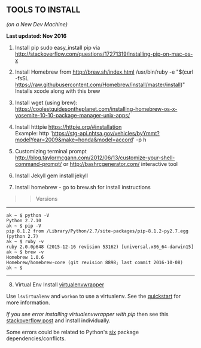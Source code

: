 ## TOOLS TO INSTALL 
*(on a New Dev Machine)*

**Last updated: Nov 2016**

1. Install pip
sudo easy_install pip  via http://stackoverflow.com/questions/17271319/installing-pip-on-mac-os-x 

2. Install Homebrew from http://brew.sh/index.html 
/usr/bin/ruby -e "$(curl -fsSL https://raw.githubusercontent.com/Homebrew/install/master/install)"
Installs xcode along with this brew



3. Install wget (using brew): https://coolestguidesontheplanet.com/installing-homebrew-os-x-yosemite-10-10-package-manager-unix-apps/ 

4. Install htttpie  https://httpie.org/#installation  
Example: 
http 'https://stg-api.nhtsa.gov/vehicles/byYmmt?modelYear=2009&make=honda&model=accord' -p h


5. Customizing terminal prompt http://blog.taylormcgann.com/2012/06/13/customize-your-shell-command-prompt/  or
http://bashrcgenerator.com/  interactive tool

6. Install Jekyll
gem install jekyll

7. Install homebrew - go to brew.sh for install instructions



>> Versions 

----
```
ak ~ $ python -V
Python 2.7.10
ak ~ $ pip -V
pip 8.1.2 from /Library/Python/2.7/site-packages/pip-8.1.2-py2.7.egg (python 2.7)
ak ~ $ ruby -v
ruby 2.0.0p648 (2015-12-16 revision 53162) [universal.x86_64-darwin15]
ak ~ $ brew -v
Homebrew 1.0.6
Homebrew/homebrew-core (git revision 8898; last commit 2016-10-08)
ak ~ $
```
----


8. Virtual Env
Install [virtualenvwrapper](http://virtualenvwrapper.readthedocs.io/en/latest/install.html)

Use `lsvirtualenv` and 	`workon` to use a virtualenv. See the [quickstart](http://virtualenvwrapper.readthedocs.io/en/latest/install.html#quick-start) for more information.

_If you see error installing virtualenvwrapper with pip_ then see this [stackoverflow post](http://stackoverflow.com/questions/32086631/cant-install-virtualenvwrapper-on-osx-10-11-el-capitan) and install individually.

Some errors could be related to Python's [six](https://pythonhosted.org/six/) package dependencies/conflicts.



